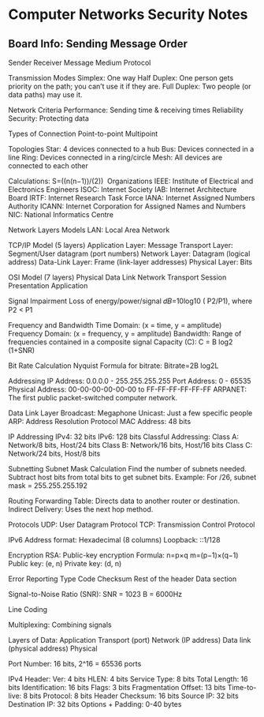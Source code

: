 # Computer Networks Security Notes

## Board Info: Sending Message Order
Sender
Receiver
Message
Medium
Protocol

Transmission Modes
Simplex: One way
Half Duplex: One person gets priority on the path; you can’t use it if they are.
Full Duplex: Two people (or data paths) may use it.

Network Criteria
Performance: Sending time & receiving times
Reliability
Security: Protecting data

Types of Connection
Point-to-point
Multipoint

Topologies
Star: 4 devices connected to a hub
Bus: Devices connected in a line
Ring: Devices connected in a ring/circle
Mesh: All devices are connected to each other

Calculations: S=((n(n−1))/(2))
​
Organizations
IEEE: Institute of Electrical and Electronics Engineers
ISOC: Internet Society
IAB: Internet Architecture Board
IRTF: Internet Research Task Force
IANA: Internet Assigned Numbers Authority
ICANN: Internet Corporation for Assigned Names and Numbers
NIC: National Informatics Centre

Network Layers Models
LAN: Local Area Network

TCP/IP Model (5 layers)
Application Layer: Message
Transport Layer: Segment/User datagram (port numbers)
Network Layer: Datagram (logical address)
Data-Link Layer: Frame (link-layer addresses)
Physical Layer: Bits

OSI Model (7 layers)
Physical
Data Link
Network
Transport
Session
Presentation
Application

Signal Impairment
Loss of energy/power/signal
𝑑𝐵=10log10 ( P2/P1), where P2 < P1

Frequency and Bandwidth
Time Domain: (x = time, y = amplitude)
Frequency Domain: (x = frequency, y = amplitude)
Bandwidth: Range of frequencies contained in a composite signal
Capacity (C): C = B log2 (1+SNR)

Bit Rate Calculation
Nyquist Formula for bitrate: Bitrate=2B log2L

Addressing
IP Address: 0.0.0.0 - 255.255.255.255
Port Address: 0 - 65535
Physical Address: 00-00-00-00-00-00 to FF-FF-FF-FF-FF-FF
ARPANET: The first public packet-switched computer network.

Data Link Layer
Broadcast: Megaphone
Unicast: Just a few specific people
ARP: Address Resolution Protocol
MAC Address: 48 bits

IP Addressing
IPv4: 32 bits
IPv6: 128 bits
Classful Addressing:
Class A: Network/8 bits, Host/24 bits
Class B: Network/16 bits, Host/16 bits
Class C: Network/24 bits, Host/8 bits

Subnetting
Subnet Mask Calculation
Find the number of subnets needed.
Subtract host bits from total bits to get subnet bits.
Example: For /26, subnet mask = 255.255.255.192

Routing
Forwarding Table: Directs data to another router or destination.
Indirect Delivery: Uses the next hop method.

Protocols
UDP: User Datagram Protocol
TCP: Transmission Control Protocol

IPv6
Address format: Hexadecimal (8 columns)
Loopback: ::1/128

Encryption
RSA: Public-key encryption
Formula:
n=p×q
m=(p−1)×(q−1)
Public key: (e, n)
Private key: (d, n)

Error Reporting
Type
Code
Checksum
Rest of the header
Data section

Signal-to-Noise Ratio (SNR): SNR = 1023 B = 6000Hz

Line Coding

Multiplexing: Combining signals

Layers of Data:
Application
Transport (port)
Network (IP address)
Data link (physical address)
Physical

Port Number: 16 bits, 2^16 = 65536 ports

IPv4 Header:
Ver: 4 bits
HLEN: 4 bits
Service Type: 8 bits
Total Length: 16 bits
Identification: 16 bits
Flags: 3 bits
Fragmentation Offset: 13 bits
Time-to-live: 8 bits
Protocol: 8 bits
Header Checksum: 16 bits
Source IP: 32 bits
Destination IP: 32 bits
Options + Padding: 0-40 bytes
